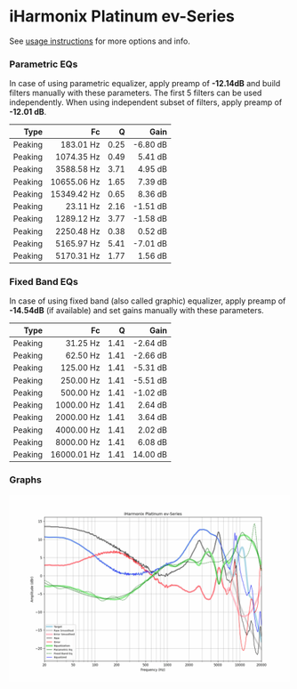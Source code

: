 # iHarmonix Platinum ev-Series
See [usage instructions](https://github.com/jaakkopasanen/AutoEq#usage) for more options and info.

### Parametric EQs
In case of using parametric equalizer, apply preamp of **-12.14dB** and build filters manually
with these parameters. The first 5 filters can be used independently.
When using independent subset of filters, apply preamp of **-12.01 dB**.

| Type    | Fc          |    Q | Gain     |
|--------:|------------:|-----:|---------:|
| Peaking | 183.01 Hz   | 0.25 | -6.80 dB |
| Peaking | 1074.35 Hz  | 0.49 | 5.41 dB  |
| Peaking | 3588.58 Hz  | 3.71 | 4.95 dB  |
| Peaking | 10655.06 Hz | 1.65 | 7.39 dB  |
| Peaking | 15349.42 Hz | 0.65 | 8.36 dB  |
| Peaking | 23.11 Hz    | 2.16 | -1.51 dB |
| Peaking | 1289.12 Hz  | 3.77 | -1.58 dB |
| Peaking | 2250.48 Hz  | 0.38 | 0.52 dB  |
| Peaking | 5165.97 Hz  | 5.41 | -7.01 dB |
| Peaking | 5170.31 Hz  | 1.77 | 1.56 dB  |

### Fixed Band EQs
In case of using fixed band (also called graphic) equalizer, apply preamp of **-14.54dB**
(if available) and set gains manually with these parameters.

| Type    | Fc          |    Q | Gain     |
|--------:|------------:|-----:|---------:|
| Peaking | 31.25 Hz    | 1.41 | -2.64 dB |
| Peaking | 62.50 Hz    | 1.41 | -2.66 dB |
| Peaking | 125.00 Hz   | 1.41 | -5.31 dB |
| Peaking | 250.00 Hz   | 1.41 | -5.51 dB |
| Peaking | 500.00 Hz   | 1.41 | -1.02 dB |
| Peaking | 1000.00 Hz  | 1.41 | 2.64 dB  |
| Peaking | 2000.00 Hz  | 1.41 | 3.64 dB  |
| Peaking | 4000.00 Hz  | 1.41 | 2.02 dB  |
| Peaking | 8000.00 Hz  | 1.41 | 6.08 dB  |
| Peaking | 16000.01 Hz | 1.41 | 14.00 dB |

### Graphs
![](./iHarmonix%20Platinum%20ev-Series.png)